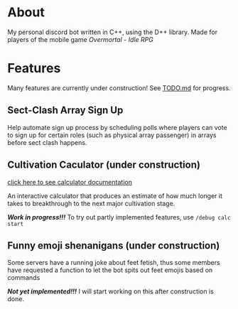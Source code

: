 # About
My personal discord bot written in C++, using the D++ library. Made for players of the mobile game *Overmortal - Idle RPG*

# Features
Many features are currently under construction!
See [TODO.md](TODO.md) for progress.

## Sect-Clash Array Sign Up
Help automate sign up process by scheduling polls where players can vote to sign up for certain roles (such as physical array passenger) in arrays before sect clash happens.

## Cultivation Caculator (under construction)
[click here to see calculator documentation](docs/Calculator.md)

An interactive calculator that produces an estimate of how much longer it takes to breakthrough to the next major cultivation stage.

***Work in progress!!!*** To try out partly implemented features, use `/debug calc start`



## Funny emoji shenanigans (under construction)
Some servers have a running joke about feet fetish, thus some members have requested a function to let the bot spits out feet emojis based on commands

***Not yet implemented!!!*** I will start working on this after construction is done.
